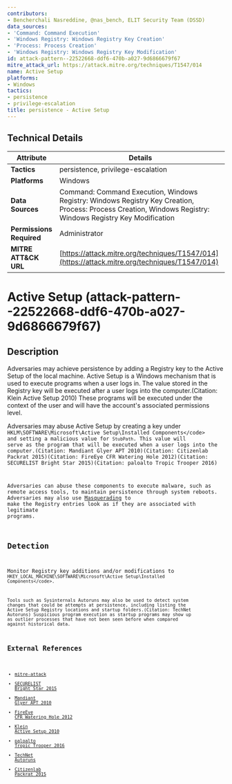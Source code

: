 ```yaml
---
contributors:
- Bencherchali Nasreddine, @nas_bench, ELIT Security Team (DSSD)
data_sources:
- 'Command: Command Execution'
- 'Windows Registry: Windows Registry Key Creation'
- 'Process: Process Creation'
- 'Windows Registry: Windows Registry Key Modification'
id: attack-pattern--22522668-ddf6-470b-a027-9d6866679f67
mitre_attack_url: https://attack.mitre.org/techniques/T1547/014
name: Active Setup
platforms:
- Windows
tactics:
- persistence
- privilege-escalation
title: persistence - Active Setup
---
```


## Technical Details

| Attribute | Details |
|-----------|----------|
| **Tactics** | persistence, privilege-escalation |
| **Platforms** | Windows |
| **Data Sources** | Command: Command Execution, Windows Registry: Windows Registry Key Creation, Process: Process Creation, Windows Registry: Windows Registry Key Modification |
| **Permissions Required** | Administrator |
| **MITRE ATT&CK URL** | [https://attack.mitre.org/techniques/T1547/014](https://attack.mitre.org/techniques/T1547/014) |

# Active Setup (attack-pattern--22522668-ddf6-470b-a027-9d6866679f67)

## Description
Adversaries may achieve persistence by adding a Registry key to the Active Setup of the local machine. Active Setup is a Windows mechanism that is used to execute programs when a user logs in. The value stored in the Registry key will be executed after a user logs into the computer.(Citation: Klein Active Setup 2010) These programs will be executed under the context of the user and will have the account's associated permissions level.

Adversaries may abuse Active Setup by creating a key under <code> HKLM\SOFTWARE\Microsoft\Active Setup\Installed Components\</code> and setting a malicious value for <code>StubPath</code>. This value will serve as the program that will be executed when a user logs into the computer.(Citation: Mandiant Glyer APT 2010)(Citation: Citizenlab Packrat 2015)(Citation: FireEye CFR Watering Hole 2012)(Citation: SECURELIST Bright Star 2015)(Citation: paloalto Tropic Trooper 2016)

Adversaries can abuse these components to execute malware, such as remote access tools, to maintain persistence through system reboots. Adversaries may also use [Masquerading](https://attack.mitre.org/techniques/T1036) to make the Registry entries look as if they are associated with legitimate programs.

## Detection
Monitor Registry key additions and/or modifications to <code>HKEY_LOCAL_MACHINE\SOFTWARE\Microsoft\Active Setup\Installed Components\</code>.

Tools such as Sysinternals Autoruns may also be used to detect system changes that could be attempts at persistence, including listing the Active Setup Registry locations and startup folders.(Citation: TechNet Autoruns) Suspicious program execution as startup programs may show up as outlier processes that have not been seen before when compared against historical data.

## External References
- [mitre-attack](https://attack.mitre.org/techniques/T1547/014)
- [SECURELIST Bright Star 2015](https://securelist.com/whos-really-spreading-through-the-bright-star/68978/)
- [Mandiant Glyer APT 2010](https://digital-forensics.sans.org/summit-archives/2010/35-glyer-apt-persistence-mechanisms.pdf)
- [FireEye CFR Watering Hole 2012](https://www.fireeye.com/blog/threat-research/2012/12/council-foreign-relations-water-hole-attack-details.html)
- [Klein Active Setup 2010](https://helgeklein.com/blog/2010/04/active-setup-explained/)
- [paloalto Tropic Trooper 2016](https://unit42.paloaltonetworks.com/unit42-tropic-trooper-targets-taiwanese-government-and-fossil-fuel-provider-with-poison-ivy/)
- [TechNet Autoruns](https://technet.microsoft.com/en-us/sysinternals/bb963902)
- [Citizenlab Packrat 2015](https://citizenlab.ca/2015/12/packrat-report/)
